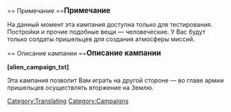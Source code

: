 <noinclude>== Примечание
==</noinclude><includeonly><big>**Примечание**
</big></includeonly>

На данный момент эта кампания доступна только для тестирования.
Постройки и прочие подобные вещи — человеческие. У Вас будут только
солдаты пришельцев для создания атмосферы миссий.

<noinclude>== Описание кампании
==</noinclude><includeonly><big>**Описание кампании**
</big></includeonly>

**\[alien_campaign_txt\]**

Эта кампания позволит Вам играть на другой стороне — во главе армии
пришельцев осуществлять вторжение на Землю.

<noinclude> </noinclude>

[Category:Translating](Category:Translating "wikilink")
[Category:Campaigns](Category:Campaigns "wikilink")